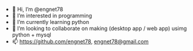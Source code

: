- 👋 Hi, I’m @engnet78
- 👀 I’m interested in programming
- 🌱 I’m currently learning python
- 💞️ I’m looking to collaborate on making (desktop app / web app) usimg python + mysql 
- 📫 https://github.com/engnet78, engnet78@gmail.com

<!---
engnet78/engnet78 is a ✨ special ✨ repository because its `README.md` (this file) appears on your GitHub profile.
You can click the Preview link to take a look at your changes.
--->
